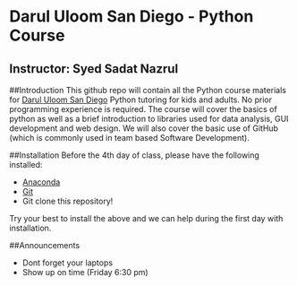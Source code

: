 # Darul Uloom San Diego - Python Course
## Instructor: Syed Sadat Nazrul

##Introduction
This github repo will contain all the Python course materials for [Darul Uloom San Diego](http://www.darululoomsd.org/) Python tutoring for kids and adults. No prior programming experience is required. The course will cover the basics of python as well as a brief introduction to libraries used for data analysis, GUI development and web design. We will also cover the basic use of GitHub (which is commonly used in team based Software Development). 

##Installation
Before the 4th day of class, please have the following installed:
  - [Anaconda](https://www.continuum.io/downloads)
  - [Git](https://git-scm.com/)
  - Git clone this repository!

Try your best to install the above and we can help during the first day with installation.

##Announcements
  - Dont forget your laptops
  - Show up on time (Friday 6:30 pm)
